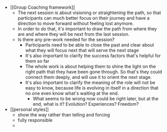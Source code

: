 - [[Group Coaching framework]]
    - The next session is about visioning or straightening the path, so that participants can much better focus on their journey and have a direction to move forward without feeling lost anymore.
    - In order to do that, it's important to draw the path from where they are and where they will be next from the last session. 
    - Is there any pre-work needed for the session?
        - Participants need to be able to close the past and clear about what they will focus next that will serve the next  stage
        - It's also important to clarify the success factors that's helpful for them so far
        - The whole work is about helping them to shine the light on the right path that they have been gone through. So that's they could connect them deeply, and will use it to orient the next stage.
        - It's also important to clarify the meaning of the role will not be easy to know, because life is evolving in itself in a direction that no one even know what's waiting at the end.
            - What seems to be wrong now could be right later, but at the end, what is it? Evolution? Experiences? Freedom?
- [[personal styles]]
    - show the way rather than telling and forcing
    - fully responsible
    - 
